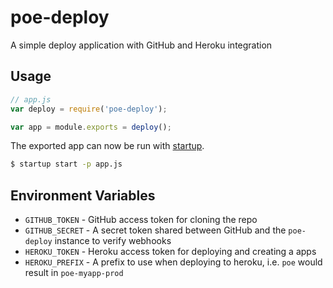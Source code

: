 poe-deploy
==========

A simple deploy application with GitHub and Heroku integration

Usage
-----

```js
// app.js
var deploy = require('poe-deploy');

var app = module.exports = deploy();
```

The exported app can now be run with [startup](https://github.com/camshaft/startup.git).

```sh
$ startup start -p app.js
```

Environment Variables
---------------------

* `GITHUB_TOKEN` - GitHub access token for cloning the repo
* `GITHUB_SECRET` - A secret token shared between GitHub and the `poe-deploy` instance to verify webhooks
* `HEROKU_TOKEN` - Heroku access token for deploying and creating a apps
* `HEROKU_PREFIX` - A prefix to use when deploying to heroku, i.e. `poe` would result in `poe-myapp-prod`
